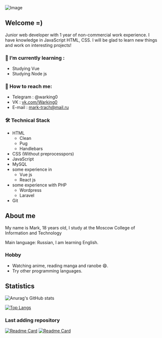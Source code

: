 <img src = "https://sun9-66.userapi.com/impg/uOLyp-np7qbHeqypq5D8aO1jaAzcXIWcblJ_Sg/vBammrC10PI.jpg?size=1378x723&quality=96&sign=6e090b380a1b4975b4efe880dfe125ee&type=album" alt = "Image">


## Welcome =)
Junior web developer with 1 year of non-commercial work experience. I have knowledge in JavaScript HTML, CSS. I will be glad to learn new things and work on interesting projects!


### :book: I’m currently learning : 
* Studying Vue
* Studying Node js

### :mag_right: How to reach me:
* Telegram : @warking0 
* VK : <a href = "https://vk.com/">vk.com/Warking0</a>  
* E-mail : mark-trach@mail.ru


### 🛠 Technical Stack
*   HTML
    * Clean
    * Pug
    * Handlebars
*   CSS (Without preprocesspors)
*   JavaScript
*   MySQL
*   some experience in
    * Vue js
    * React js
*   some experience with PHP
    * Wordpress
    * Laravel
*   Git



## About me
My name is Mark, 18 years old, I study at the Moscow College of Information and Technology

Main language: Russian, I am learning English.

### Hobby
* Watching anime, reading manga and ranobe 😄. 
* Try other programming languages.

## Statistics
![Anurag's GitHub stats](https://github-readme-stats.vercel.app/api?username=WarkingMark&show_icons=true&theme=radical&border_color=red)

[![Top Langs](https://github-readme-stats.vercel.app/api/top-langs/?username=WarkingMark&layout=compact)](https://github.com/anuraghazra/github-readme-stats)
### Last adding repository 
[![Readme Card](https://github-readme-stats.vercel.app/api/pin/?username=WarkingMark&repo=very_simple_drawing_app)](https://github.com/WarkingMark/very_simple_drawing_app)
[![Readme Card](https://github-readme-stats.vercel.app/api/pin/?username=WarkingMark&repo=slider_js)](https://github.com/WarkingMark/slider_js)

<!--
**WarkingMark/WarkingMark** is a ✨ _special_ ✨ repository because its `README.md` (this file) appears on your GitHub profile.

Here are some ideas to get you started:

- 🔭 I’m currently working on ... something
- 🌱 I’m currently learning ...
- 👯 I’m looking to collaborate on ...
- 🤔 I’m looking for help with ...
- 💬 Ask me about ...
- 📫 How to reach me: ...
- 😄 Pronouns: ...
- ⚡ Fun fact: ...
-->
